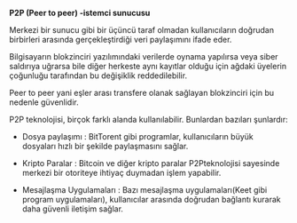 **P2P (Peer to peer) -istemci sunucusu**


Merkezi bir sunucu gibi bir üçüncü taraf olmadan kullanıcıların doğrudan birbirleri arasında gerçekleştirdiği veri paylaşımını ifade eder. 

Bilgisayarın blokzinciri yazılımındaki verilerde oynama yapılırsa veya siber saldırıya uğrarsa bile diğer herkeste aynı kayıtlar olduğu için ağdaki üyelerin çoğunluğu tarafından bu değişiklik reddedilebilir.

Peer to peer yani eşler arası transfere olanak sağlayan blokzinciri için bu nedenle güvenlidir.

P2P teknolojisi, birçok farklı alanda kullanılabilir. Bunlardan bazıları şunlardır:

- Dosya paylaşımı : BitTorent gibi programlar, kullanıcıların büyük dosyaları hızlı bir şekilde paylaşmasını sağlar.

- Kripto Paralar  : Bitcoin ve diğer kripto paralar P2Pteknolojisi sayesinde merkezi bir otoriteye ihtiyaç duymadan işlem yapabilir.

- Mesajlaşma Uygulamaları : Bazı mesajlaşma uygulamaları(Keet gibi program uygulamaları), kullanıcılar arasında doğrudan bağlantı kurarak daha güvenli iletişim sağlar.
